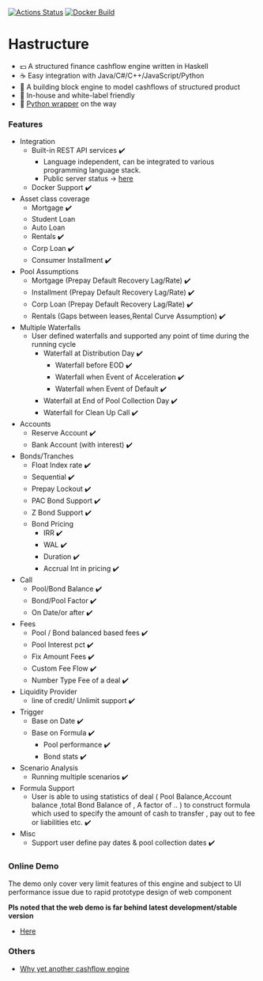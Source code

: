 [![Actions Status](https://github.com/yellowbean/Hastructure/workflows/Haskell%20CI/badge.svg)](https://github.com/yellowbean/Hastructure/actions)
[![Docker Build](https://img.shields.io/docker/v/yellowbean/hastructure?color=green&label=docker)](https://hub.docker.com/r/yellowbean/hastructure)

# Hastructure
* :dollar: A structured finance cashflow engine written in Haskell 
* :coffee: Easy integration with Java/C#/C++/JavaScript/Python
* :bricks: A building block engine to model cashflows of structured product
* :car: In-house and white-label friendly 
* :snake: [Python wrapper](https://github.com/yellowbean/PyABS) on the way   

### Features
* Integration
  * Built-in REST API services :heavy_check_mark:
    * Language independent, can be integrated to various programming language stack.
    * Public server status -> [here](https://absbox.org)
  * Docker Support :heavy_check_mark:
* Asset class coverage
  * Mortgage  :heavy_check_mark:
  * Student Loan
  * Auto Loan
  * Rentals :heavy_check_mark:
  * Corp Loan :heavy_check_mark:
  * Consumer Installment :heavy_check_mark:
* Pool Assumptions
  * Mortgage (Prepay Default Recovery Lag/Rate) :heavy_check_mark:
  * Installment (Prepay Default Recovery Lag/Rate) :heavy_check_mark:
  * Corp Loan (Prepay Default Recovery Lag/Rate) :heavy_check_mark:
  * Rentals (Gaps between leases,Rental Curve Assumption) :heavy_check_mark:
* Multiple Waterfalls
  * User defined waterfalls and supported any point of time during the running cycle
    * Waterfall at Distribution Day :heavy_check_mark:
      * Waterfall before EOD :heavy_check_mark:
      * Waterfall when Event of Acceleration :heavy_check_mark:
      * Waterfall when Event of Default :heavy_check_mark:
    * Waterfall at End of Pool Collection Day :heavy_check_mark:
    * Waterfall for Clean Up Call  :heavy_check_mark:
* Accounts
  * Reserve Account  :heavy_check_mark:
  * Bank Account (with interest) :heavy_check_mark:
* Bonds/Tranches
  * Float Index rate :heavy_check_mark:
  * Sequential :heavy_check_mark:
  * Prepay Lockout :heavy_check_mark:
  * PAC Bond Support :heavy_check_mark:
  * Z Bond Support :heavy_check_mark:
  * Bond Pricing
    * IRR :heavy_check_mark:
    * WAL :heavy_check_mark:
    * Duration :heavy_check_mark:
    * Accrual Int in pricing :heavy_check_mark:
* Call
  * Pool/Bond Balance :heavy_check_mark:
  * Bond/Pool Factor :heavy_check_mark:
  * On Date/or after :heavy_check_mark:
* Fees
  * Pool / Bond balanced based fees  :heavy_check_mark:
  * Pool Interest pct :heavy_check_mark:
  * Fix Amount Fees  :heavy_check_mark:
  * Custom Fee Flow :heavy_check_mark:
  * Number Type Fee of a deal :heavy_check_mark:
* Liquidity Provider 
  * line of credit/ Unlimit support  :heavy_check_mark:
* Trigger 
  * Base on Date :heavy_check_mark:
  * Base on Formula :heavy_check_mark:
    * Pool performance :heavy_check_mark:
    * Bond stats :heavy_check_mark:
* Scenario Analysis
  * Running multiple scenarios :heavy_check_mark:
* Formula Support 
  * User is able to using statistics of deal ( Pool Balance,Account balance ,total Bond Balance of , A factor of .. ) to construct formula which used to specify the amount of cash to transfer , pay out to fee or liabilities etc. :heavy_check_mark:
* Misc
  * Support user define pay dates & pool collection dates :heavy_check_mark:

### Online Demo

The demo only cover very limit features of this engine and subject to UI performance issue due to rapid prototype design of web component

**Pls noted that the web demo is far behind latest development/stable version**

* [Here](https://deal-bench.xyz)


### Others
* [Why yet another cashflow engine](https://github.com/yellowbean/Hastructure/wiki/Why-Yet-Anohter-Cashflow-Engine)
